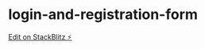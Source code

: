# login-and-registration-form

[Edit on StackBlitz ⚡️](https://stackblitz.com/edit/web-platform-ue8vbg)